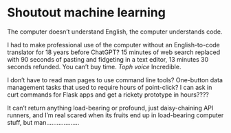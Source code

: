 # Shoutout machine learning

The computer doesn’t understand English, the computer understands code.

I had to make professional use of the computer without an English-to-code translator for 18 years before ChatGPT? 15 minutes of web search replaced with 90 seconds of pasting and fidgeting in a text editor, 13 minutes 30 seconds refunded. You can’t buy time. *Toph voice* Incredible.

I don’t have to read man pages to use command line tools? One-button data management tasks that used to require hours of point-click? I can ask in curt commands for Flask apps and get a rickety prototype in hours????

It can’t return anything load-bearing or profound, just daisy-chaining API runners, and I’m real scared when its fruits end up in load-bearing computer stuff, but man...................

